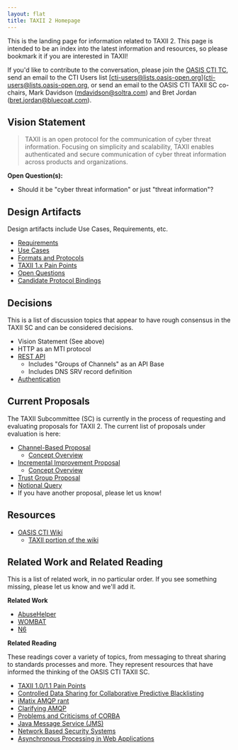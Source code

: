 ```yaml
---
layout: flat
title: TAXII 2 Homepage
---
```


This is the landing page for information related to TAXII 2. This page is intended to be an index into
the latest information and resources, so please bookmark it if you are interested in TAXII!

If you'd like to contribute to the conversation, please join the [OASIS CTI TC](https://www.oasis-open.org/committees/cti/),
send an email to the CTI Users list [cti-users@lists.oasis-open.org](cti-users@lists.oasis-open.org, or send an email to the 
OASIS CTI TAXII SC co-chairs, Mark Davidson ([mdavidson@soltra.com](mdavidson@soltra.com)) and Bret Jordan ([bret.jordan@bluecoat.com](bret.jordan@bluecoat.com)).

## Vision Statement
> TAXII is an open protocol for the communication of cyber threat information. Focusing on simplicity and scalability, TAXII enables authenticated and secure communication of cyber threat information across products and organizations.

**Open Question(s):**

* Should it be "cyber threat information" or just "threat information"?

## Design Artifacts
Design artifacts include Use Cases, Requirements, etc.

* [Requirements](https://github.com/TAXIIProject/TAXII-Specifications/wiki/TAXII-2.0-Requirements)
* [Use Cases](https://github.com/TAXIIProject/TAXII-Specifications/wiki/TAXII-2.0-Use-Cases)
* [Formats and Protocols](https://github.com/TAXIIProject/TAXII-Specifications/wiki/TAXII-2.0-Formats-and-Protocols)
* [TAXII 1.x Pain Points](https://github.com/TAXIIProject/TAXII-Specifications/wiki/TAXII-1.1-1.0-Pain-Points)
* [Open Questions](https://github.com/TAXIIProject/TAXII-Specifications/wiki/TAXII-2.0-Open-Questions)
* [Candidate Protocol Bindings](/docs/taxii-protocols-comparison.xlsx)

## Decisions
This is a list of discussion topics that appear to have rough consensus in the TAXII SC and can be considered decisions.

* Vision Statement (See above)
* HTTP as an MTI protocol
* [REST API](/taxii2/rest-api/)
  * Includes "Groups of Channels" as an API Base
  * Includes DNS SRV record definition
* [Authentication](/taxii2/rest-api/)

## Current Proposals
The TAXII Subcommittee (SC) is currently in the process of requesting and evaluating proposals for TAXII 2. 
The current list of proposals under evaluation is here:

* [Channel-Based Proposal](https://github.com/TAXIIProject/TAXII-Specifications/wiki/Possible-TAXII-2.0:-Channel-based-TAXII)
  * [Concept Overview](https://github.com/TAXIIProject/TAXII-Specifications/wiki/TAXII-2.0-Concept-Overview)
* [Incremental Improvement Proposal](https://github.com/TAXIIProject/TAXII-Specifications/wiki/Possible-TAXII-:-Incremental-Improvement)
  * [Concept Overview](https://github.com/TAXIIProject/TAXII-Specifications/wiki/Incremental-Improvement-Concept-Overview)
* [Trust Group Proposal](http://blog.threatloop.com/post/127598238937/taxii-stix-v20-proposal)
* [Notional Query](/taxii2/notional-query-api/)
* If you have another proposal, please let us know!

## Resources
* [OASIS CTI Wiki](https://wiki.oasis-open.org/cti/)
  * [TAXII portion of the wiki](https://wiki.oasis-open.org/cti/taxii)

## Related Work and Related Reading
This is a list of related work, in no particular order. If you see something missing, please let us know and we'll add it.

**Related Work**

* [AbuseHelper](http://abusehelper.be/)
* [WOMBAT](http://www.wombat-project.eu/)
* [N6](http://n6.cert.pl/)


**Related Reading**

These readings cover a variety of topics, from messaging to threat sharing to standards processes and more. They represent resources
that have informed the thinking of the OASIS CTI TAXII SC.

* [TAXII 1.0/1.1 Pain Points](https://github.com/TAXIIProject/TAXII-Specifications/wiki/TAXII-1.1-1.0-Pain-Points)
* [Controlled Data Sharing for Collaborative Predictive Blacklisting](http://arxiv.org/pdf/1502.05337.pdf)
* [iMatix AMQP rant](http://www.imatix.com/articles:whats-wrong-with-amqp/)
* [Clarifying AMQP](http://kellabyte.com/2012/10/20/clarifying-amqp/)
* [Problems and Criticisms of CORBA](https://en.wikipedia.org/wiki/Common_Object_Request_Broker_Architecture#Problems_and_criticism)
* [Java Message Service (JMS)](https://en.wikipedia.org/wiki/Java_Message_Service)
* [Network Based Security Systems](https://www.sans.org/reading-room/whitepapers/detection/network-based-security-systems-search-stix-taxii-based-indicators-compromise-36147)
* [Asynchronous Processing in Web Applications](http://blog.codepath.com/2013/01/06/asynchronous-processing-in-web-applications-part-2-developers-need-to-understand-message-queues/)
